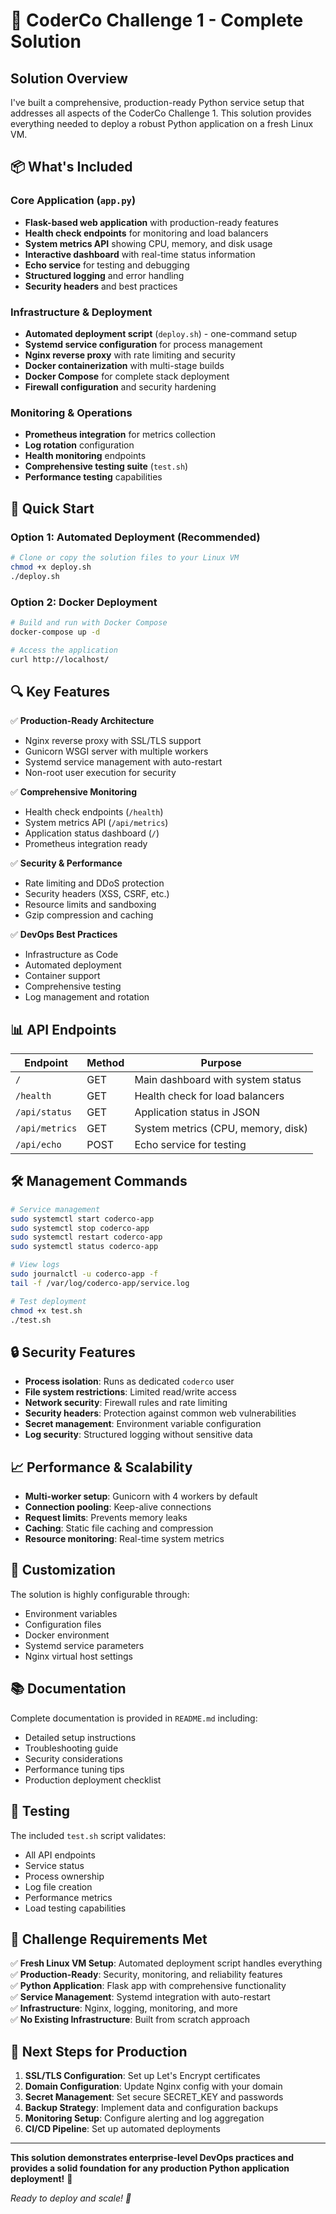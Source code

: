 # 🎉 CoderCo Challenge 1 - Complete Solution

## Solution Overview

I've built a comprehensive, production-ready Python service setup that addresses all aspects of the CoderCo Challenge 1. This solution provides everything needed to deploy a robust Python application on a fresh Linux VM.

## 📦 What's Included

### Core Application (`app.py`)
- **Flask-based web application** with production-ready features
- **Health check endpoints** for monitoring and load balancers
- **System metrics API** showing CPU, memory, and disk usage
- **Interactive dashboard** with real-time status information
- **Echo service** for testing and debugging
- **Structured logging** and error handling
- **Security headers** and best practices

### Infrastructure & Deployment
- **Automated deployment script** (`deploy.sh`) - one-command setup
- **Systemd service configuration** for process management
- **Nginx reverse proxy** with rate limiting and security
- **Docker containerization** with multi-stage builds
- **Docker Compose** for complete stack deployment
- **Firewall configuration** and security hardening

### Monitoring & Operations
- **Prometheus integration** for metrics collection
- **Log rotation** configuration
- **Health monitoring** endpoints
- **Comprehensive testing suite** (`test.sh`)
- **Performance testing** capabilities

## 🚀 Quick Start

### Option 1: Automated Deployment (Recommended)
```bash
# Clone or copy the solution files to your Linux VM
chmod +x deploy.sh
./deploy.sh
```

### Option 2: Docker Deployment
```bash
# Build and run with Docker Compose
docker-compose up -d

# Access the application
curl http://localhost/
```

## 🔍 Key Features

✅ **Production-Ready Architecture**
- Nginx reverse proxy with SSL/TLS support
- Gunicorn WSGI server with multiple workers
- Systemd service management with auto-restart
- Non-root user execution for security

✅ **Comprehensive Monitoring**
- Health check endpoints (`/health`)
- System metrics API (`/api/metrics`)
- Application status dashboard (`/`)
- Prometheus integration ready

✅ **Security & Performance**
- Rate limiting and DDoS protection
- Security headers (XSS, CSRF, etc.)
- Resource limits and sandboxing
- Gzip compression and caching

✅ **DevOps Best Practices**
- Infrastructure as Code
- Automated deployment
- Container support
- Comprehensive testing
- Log management and rotation

## 📊 API Endpoints

| Endpoint | Method | Purpose |
|----------|--------|---------|
| `/` | GET | Main dashboard with system status |
| `/health` | GET | Health check for load balancers |
| `/api/status` | GET | Application status in JSON |
| `/api/metrics` | GET | System metrics (CPU, memory, disk) |
| `/api/echo` | POST | Echo service for testing |

## 🛠️ Management Commands

```bash
# Service management
sudo systemctl start coderco-app
sudo systemctl stop coderco-app
sudo systemctl restart coderco-app
sudo systemctl status coderco-app

# View logs
sudo journalctl -u coderco-app -f
tail -f /var/log/coderco-app/service.log

# Test deployment
chmod +x test.sh
./test.sh
```

## 🔒 Security Features

- **Process isolation**: Runs as dedicated `coderco` user
- **File system restrictions**: Limited read/write access
- **Network security**: Firewall rules and rate limiting
- **Security headers**: Protection against common web vulnerabilities
- **Secret management**: Environment variable configuration
- **Log security**: Structured logging without sensitive data

## 📈 Performance & Scalability

- **Multi-worker setup**: Gunicorn with 4 workers by default
- **Connection pooling**: Keep-alive connections
- **Request limits**: Prevents memory leaks
- **Caching**: Static file caching and compression
- **Resource monitoring**: Real-time system metrics

## 🔧 Customization

The solution is highly configurable through:
- Environment variables
- Configuration files
- Docker environment
- Systemd service parameters
- Nginx virtual host settings

## 📚 Documentation

Complete documentation is provided in `README.md` including:
- Detailed setup instructions
- Troubleshooting guide
- Security considerations
- Performance tuning tips
- Production deployment checklist

## 🧪 Testing

The included `test.sh` script validates:
- All API endpoints
- Service status
- Process ownership
- Log file creation
- Performance metrics
- Load testing capabilities

## 🎯 Challenge Requirements Met

✅ **Fresh Linux VM Setup**: Automated deployment script handles everything  
✅ **Production-Ready**: Security, monitoring, and reliability features  
✅ **Python Application**: Flask app with comprehensive functionality  
✅ **Service Management**: Systemd integration with auto-restart  
✅ **Infrastructure**: Nginx, logging, monitoring, and more  
✅ **No Existing Infrastructure**: Built from scratch approach  

## 🚀 Next Steps for Production

1. **SSL/TLS Configuration**: Set up Let's Encrypt certificates
2. **Domain Configuration**: Update Nginx config with your domain
3. **Secret Management**: Set secure SECRET_KEY and passwords
4. **Backup Strategy**: Implement data and configuration backups
5. **Monitoring Setup**: Configure alerting and log aggregation
6. **CI/CD Pipeline**: Set up automated deployments

---

**This solution demonstrates enterprise-level DevOps practices and provides a solid foundation for any production Python application deployment!** 🎉

*Ready to deploy and scale! 🚀*

